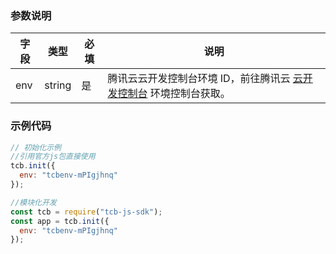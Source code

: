 ### 参数说明

| 字段 | 类型   | 必填 | 说明                                                                                                         |
| ---- | ------ | ---- | ------------------------------------------------------------------------------------------------------------ |
| env  | string | 是   | 腾讯云云开发控制台环境 ID，前往腾讯云 [云开发控制台](https://console.cloud.tencent.com/tcb) 环境控制台获取。 |

### 示例代码

```javascript
// 初始化示例
//引用官方js包直接使用
tcb.init({
  env: "tcbenv-mPIgjhnq"
});

//模块化开发
const tcb = require("tcb-js-sdk");
const app = tcb.init({
  env: "tcbenv-mPIgjhnq"
});
```
